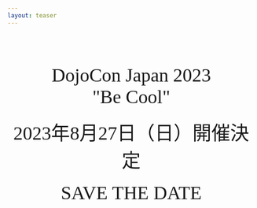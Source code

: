```yaml
---
layout: teaser
---
```

<div style="text-align: center;font-size: 4vw;font-family: 'Space Mono';">
    <div style="margin-top: 2em">DojoCon Japan 2023</div>
    <div style="margin-top: 0em">"Be Cool"</div>
    <div style="margin-top: 0.5em">2023年8月27日（日）開催決定</div>
    <div style="margin-top: 0.5em" class="cursor">SAVE THE DATE</div>
</div>